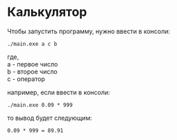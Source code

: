 # Калькулятор

Чтобы запустить программу, нужно ввести в консоли:  

```
./main.exe a c b  
```

где,  
a - первое число  
b - второе число  
c - оператор

например, если ввести в консоли:  

```
./main.exe 0.09 * 999  
```

то вывод будет следующим:  

```
0.09 * 999 = 89.91  
```
